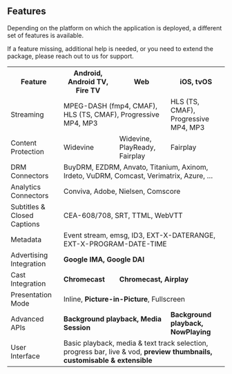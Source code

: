 

## Features

Depending on the platform on which the application is deployed, a different set of features is available.

If a feature missing, additional help is needed, or you need to extend the package,
please reach out to us for support.

<table style="border: 0;">
  <th>Feature</th>
  <th>Android, Android TV, Fire TV</th>
  <th>Web</th>
  <th>iOS, tvOS</th>

  <tr>
    <td>Streaming</td>
    <td colspan="2">MPEG-DASH (fmp4, CMAF), HLS (TS, CMAF), Progressive MP4, MP3</td>
    <td>HLS (TS, CMAF), Progressive MP4, MP3</td>
  </tr>

  <tr>
    <td>Content Protection</td>
    <td>Widevine</td>
    <td>Widevine, PlayReady, Fairplay</td>
    <td>Fairplay</td>
  </tr>

  <tr>
    <td>DRM Connectors</td>
    <td colspan="3">BuyDRM, EZDRM, Anvato, Titanium, Axinom, Irdeto, VuDRM, Comcast, Verimatrix, Azure, …</td>
  </tr>

  <tr>
    <td>Analytics Connectors</td>
    <td colspan="3">Conviva, Adobe, Nielsen, Comscore</td>
  </tr>

  <tr>
    <td>Subtitles & Closed Captions</td>
    <td colspan="3">CEA-608/708, SRT, TTML, WebVTT</td>
  </tr>

  <tr>
    <td>Metadata</td>
    <td colspan="3">Event stream, emsg, ID3, EXT-X-DATERANGE, EXT-X-PROGRAM-DATE-TIME</td>
  </tr>

  <tr>
    <td>Advertising Integration</td>
    <td colspan="3"><b>Google IMA, Google DAI</b></td>
  </tr>

  <tr>
    <td>Cast Integration</td>
    <td><b>Chromecast</b></td>
    <td colspan="2"><b>Chromecast, Airplay</b></td>
  </tr>

  <tr>
    <td>Presentation Mode</td>
    <td colspan="3">Inline, <b>Picture-in-Picture</b>, Fullscreen</td>
  </tr>

  <tr>
    <td>Advanced APIs</td>
    <td colspan="2"><b>Background playback, Media Session</b></td>
    <td><b>Background playback, NowPlaying</b></td>
  </tr>

  <tr>
    <td>User Interface</td>
    <td colspan="3">Basic playback, media & text track selection, progress bar, live & vod, <b>preview thumbnails, customisable & extensible</b></td>
  </tr>

</table>

